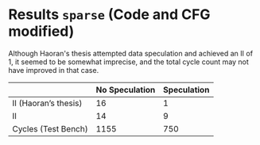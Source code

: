 # Results `sparse` (Code and CFG modified)

Although Haoran's thesis attempted data speculation and achieved an II of 1, it seemed to be somewhat imprecise, and the total cycle count may not have improved in that case.

|                      | No Speculation   | Speculation       |
|----------------------|------------------|-------------------|
| II (Haoran’s thesis) | 16               | 1                 |
| II                   | 14               | 9                |
| Cycles (Test Bench)  | 1155 | 750 |
